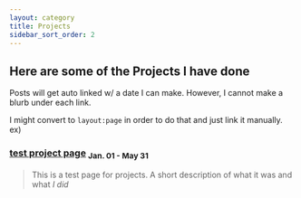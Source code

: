 ```yaml
---
layout: category
title: Projects
sidebar_sort_order: 2
---
```


## Here are some of the Projects I have done

Posts will get auto linked w/ a date I can make. However, I cannot make a blurb under each link.

I might convert to ```layout:page``` in order to do that and just link it manually. 
ex)

### [test project page](https://96yrlee.github.io/projects/2020/02/02/testPostProject.html) <sub> Jan. 01 - May 31 </sub>
> This is a test page for projects. A short description of what it was and what *I did*


<p>&nbsp;</p>

